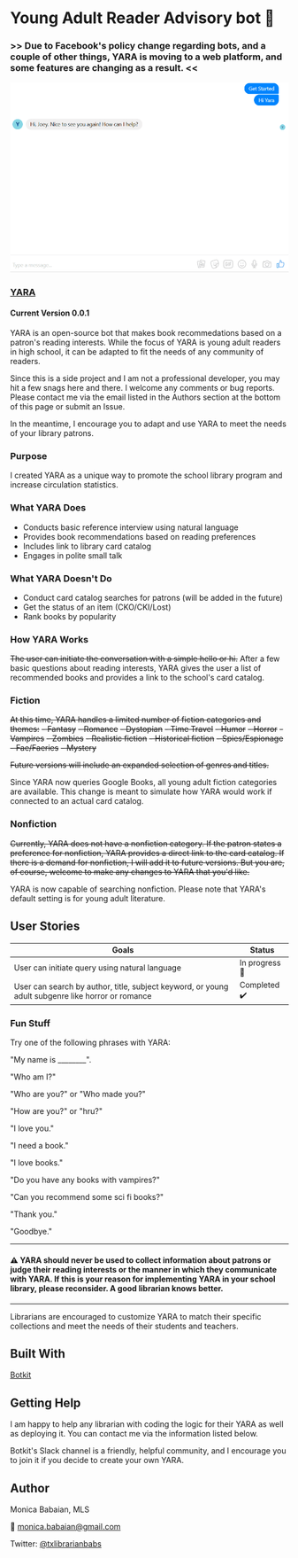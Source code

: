 # Young Adult Reader Advisory bot 🤖 
 

### >> Due to Facebook's policy change regarding bots, and a couple of other things, YARA is moving to a web platform, and some features are changing as a result. <<


<img src="https://github.com/mbabaian/yara/blob/master/yara_intro.gif" width="548">

### [YARA](https://dear-chill.glitch.me/)

#### Current Version 0.0.1
YARA is an open-source bot that makes book recommedations based on a patron's reading interests. While the focus of YARA is young adult readers in high school, it can be adapted to fit the needs of any community of readers.

Since this is a side project and I am not a professional developer, you may hit a few snags here and there. I welcome any comments or bug reports. Please contact me via the email listed in the Authors section at the bottom of this page or submit an Issue. 

In the meantime, I encourage you to adapt and use YARA to meet the needs of your library patrons.

### Purpose
I created YARA as a unique way to promote the school library program and increase circulation statistics. 

### What YARA Does
- Conducts basic reference interview using natural language
- Provides book recommendations based on reading preferences
- Includes link to library card catalog 
- Engages in polite small talk 

### What YARA Doesn't Do
 - Conduct card catalog searches for patrons (will be added in the future)
 - Get the status of an item (CKO/CKI/Lost)
 - Rank books by popularity
 
### How YARA Works
~~The user can initiate the conversation with a simple hello or hi.~~ After a few basic questions about reading interests, YARA gives the user a list of recommended books and provides a link to the school's card catalog.

### Fiction
~~At this time, YARA handles a limited number of fiction categories and themes:~~
~~- Fantasy~~
~~- Romance~~
~~- Dystopian~~
~~- Time Travel~~
~~- Humor~~
~~- Horror~~
~~- Vampires~~
~~- Zombies~~
~~- Realistic fiction~~
~~- Historical fiction~~
~~- Spies/Espionage~~
~~- Fae/Faeries~~
~~- Mystery~~

~~Future versions will include an expanded selection of genres and titles.~~

Since YARA now queries Google Books, all young adult fiction categories are available. This change is meant to simulate how YARA would work if connected to an actual card catalog.

### Nonfiction
~~Currently, YARA does not have a nonfiction category. If the patron states a preference for nonfiction, YARA provides a direct link to the card catalog. If there is a demand for nonfiction, I will add it to future versions. But you are, of course, welcome to make any changes to YARA that you'd like.~~

YARA is now capable of searching nonfiction. Please note that YARA's default setting is for young adult literature.

## User Stories
| Goals | Status |
| ----- | ------ |
| User can initiate query using natural language | In progress :construction: |
| User can search by author, title, subject keyword, or young adult subgenre like horror or romance | Completed :heavy_check_mark: |
### Fun Stuff
Try one of the following phrases with YARA:
 
"My name is ________". 

"Who am I?"

"Who are you?" or "Who made you?"

"How are you?" or "hru?"

"I love you."

"I need a book." 

"I love books."

"Do you have any books with vampires?"

"Can you recommend some sci fi books?"

"Thank you."

"Goodbye."

---
#### ⚠️ YARA should never be used to collect information about patrons or judge their reading interests or the manner in which they communicate with YARA. If this is your reason for implementing YARA in your school library, please reconsider. A good librarian knows better.
---

Librarians are encouraged to customize YARA to match their specific collections and meet the needs of their students and teachers. 

## Built With
[Botkit](https://www.botkit.ai/)

## Getting Help
I am happy to help any librarian with coding the logic for their YARA as well as deploying it. You can contact me via the information listed below. 

Botkit's Slack channel is a friendly, helpful community, and I encourage you to join it if you decide to create your own YARA.

## Author
Monica Babaian, MLS

:email: monica.babaian@gmail.com

Twitter: [@txlibrarianbabs](https://twitter.com/txlibrarianbabs)
